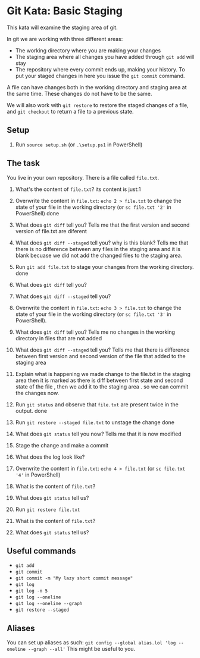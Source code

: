 # Git Kata: Basic Staging

This kata will examine the staging area of git.

In git we are working with three different areas:

* The working directory where you are making your changes
* The staging area where all changes you have added through `git add` will stay
* The repository where every commit ends up, making your history. To put your staged changes in here you issue the `git commit` command.

A file can have changes both in the working directory and staging area at the same time.
These changes do not have to be the same.

We will also work with `git restore` to restore the staged changes of a file, and `git checkout` to return a file to a previous state.

## Setup

1. Run `source setup.sh` (or `.\setup.ps1` in PowerShell)

## The task

You live in your own repository. There is a file called `file.txt`.

1. What's the content of `file.txt`?
    its content is just:1

2. Overwrite the content in `file.txt`: `echo 2 > file.txt` to change the state of your file in the working directory (or `sc file.txt '2'` in PowerShell)
    done

3. What does `git diff` tell you?
    Tells me that the first version and second version of file.txt are diferent

4. What does `git diff --staged` tell you? why is this blank?
    Tells me that there is no difference between any files in the staging area
    and it is blank becuase we did not add the changed files to the staging area.

5. Run `git add file.txt` to stage your changes from the working directory.
    done

6. What does `git diff` tell you?
7. What does `git diff --staged` tell you?
8. Overwrite the content in `file.txt`: `echo 3 > file.txt` to change the state of your file in the working directory (or `sc file.txt '3'` in PowerShell).
9. What does `git diff` tell you?
    Tells me no changes in the working directory in files that are not added

10. What does `git diff --staged` tell you?
    Tells me that there is difference between first version and second version of the file that added to the staging area

11. Explain what is happening
    we made change to the file.txt in the staging area then it is marked as there is diff between first state and second state
    of the file , then we add it to the staging area . so we can commit the changes now.

12. Run `git status` and observe that `file.txt` are present twice in the output.
    done

13. Run `git restore --staged file.txt` to unstage the change
    done

14. What does `git status` tell you now?
    Tells me that it is now modified
    
15. Stage the change and make a commit
16. What does the log look like?
17. Overwrite the content in `file.txt`: `echo 4 > file.txt` (or `sc file.txt '4'` in PowerShell)
18. What is the content of `file.txt`?
19. What does `git status` tell us?
20. Run `git restore file.txt`
21. What is the content of `file.txt`?
22. What does `git status` tell us?

## Useful commands

- `git add`
- `git commit`
- `git commit -m "My lazy short commit message"`
- `git log`
- `git log -n 5`
- `git log --oneline`
- `git log --oneline --graph`
- `git restore --staged`

## Aliases

You can set up aliases as such:
`git config --global alias.lol 'log --oneline --graph --all'`
This might be useful to you.
